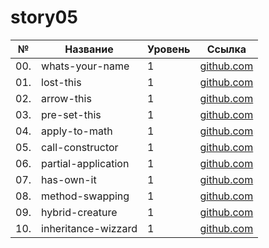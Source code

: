 # story05

| №   | Название            | Уровень | Ссылка                              |
| --- | ------------------- | ------- | ----------------------------------- |
| 00. | whats-your-name     | 1       | [github.com](./whats-your-name)     |
| 01. | lost-this           | 1       | [github.com](./lost-this)           |
| 02. | arrow-this          | 1       | [github.com](./arrow-this)          |
| 03. | pre-set-this        | 1       | [github.com](./pre-set-this)        |
| 04. | apply-to-math       | 1       | [github.com](./apply-to-math)       |
| 05. | call-constructor    | 1       | [github.com](./call-constructor)    |
| 06. | partial-application | 1       | [github.com](./partial-application) |
| 07. | has-own-it          | 1       | [github.com](./has-own-it)          |
| 08. | method-swapping     | 1       | [github.com](./method-swapping)     |
| 09. | hybrid-creature     | 1       | [github.com](./hybrid-creature)     |
| 10. | inheritance-wizzard | 1       | [github.com](./inheritance-wizzard) |

